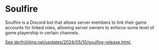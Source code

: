 # Soulfire

Soulfire is a Discord bot that allows server members to link their game accounts for linked roles, allowing server owners to enforce some level of game playership in certain channels.

[See derfrühling.net/updates/2024/05/10/soulfire-release.html.](https://xn--derfrhling-eeb.net/updates/2024/05/10/soulfire-release.html)
